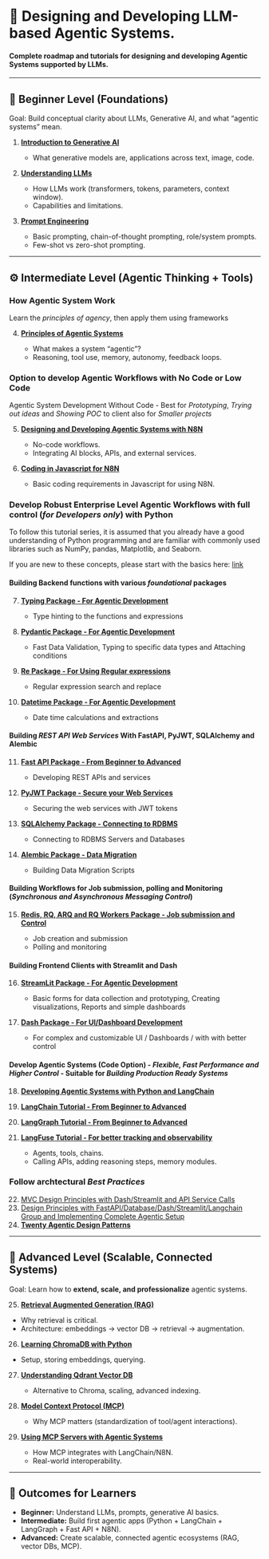 
# 📘 Designing and Developing LLM-based Agentic Systems.

#### Complete roadmap and tutorials for designing and developing Agentic Systems supported by LLMs.
---

## 🌱 Beginner Level (Foundations)

Goal: Build conceptual clarity about LLMs, Generative AI, and what “agentic systems” mean.

1. [**Introduction to Generative AI**](https://github.com/fromsantanu/LLM-Based-Agentic-Systems/blob/main/GENAI/README.md)

   * What generative models are, applications across text, image, code.

2. [**Understanding LLMs**](https://github.com/fromsantanu/LLM-Based-Agentic-Systems/blob/main/LLM/README.md)

   * How LLMs work (transformers, tokens, parameters, context window).
   * Capabilities and limitations.

3. [**Prompt Engineering**](https://github.com/fromsantanu/LLM-Based-Agentic-Systems/blob/main/PROMPT/README.md)

   * Basic prompting, chain-of-thought prompting, role/system prompts.
   * Few-shot vs zero-shot prompting.

---

## ⚙️ Intermediate Level (Agentic Thinking + Tools)

### How Agentic System Work
Learn the *principles of agency*, then apply them using frameworks

4. [**Principles of Agentic Systems**](https://github.com/fromsantanu/LLM-Based-Agentic-Systems/blob/main/AGENTSYS/README.md)

    * What makes a system “agentic”?
    * Reasoning, tool use, memory, autonomy, feedback loops.
  

### Option to develop Agentic Workflows with No Code or Low Code
Agentic System Development Without Code - Best for *Prototyping*, *Trying out ideas* and *Showing POC* to client also for *Smaller projects*

5. [**Designing and Developing Agentic Systems with N8N**](https://github.com/fromsantanu/LLM-Based-Agentic-Systems/blob/main/N8N/README.md)

    * No-code workflows.
    * Integrating AI blocks, APIs, and external services.
  
6. [**Coding in Javascript for N8N**](https://github.com/fromsantanu/LLM-Based-Agentic-Systems/blob/main/JSForN8N/README.md)

    * Basic coding requirements in Javascript for using N8N.
  

### Develop Robust Enterprise Level Agentic Workflows with full control (*for Developers only*) with Python
To follow this tutorial series, it is assumed that you already have a good understanding of Python programming and are familiar with commonly used libraries such as NumPy, pandas, Matplotlib, and Seaborn. 

If you are new to these concepts, please start with the basics here: [link](https://github.com/fromsantanu/BPP-Main/blob/main/README.md)

#### Building Backend functions with various *foundational* packages

7. [**Typing Package - For Agentic Development**](https://github.com/fromsantanu/LLM-Based-Agentic-Systems/blob/main/Typing/README.md)

   * Type hinting to the functions and expressions
     
8. [**Pydantic Package - For Agentic Development**](https://github.com/fromsantanu/LLM-Based-Agentic-Systems/blob/main/Pydantic/README.md)

   * Fast Data Validation, Typing to specific data types and Attaching conditions

9. [**Re Package - For Using Regular expressions**](https://github.com/fromsantanu/LLM-Based-Agentic-Systems/blob/main/Re/README.md)
   
   * Regular expression search and replace 
     
10. [**Datetime Package - For Agentic Development**](https://github.com/fromsantanu/LLM-Based-Agentic-Systems/blob/main/Datetime/README.md)

    * Date time calculations and extractions
    
#### Building *REST API Web Services* With FastAPI, PyJWT, SQLAlchemy and Alembic

11. [**Fast API Package - From Beginner to Advanced**](https://github.com/fromsantanu/LLM-Based-Agentic-Systems/blob/main/FastAPI/README.md)

    * Developing REST APIs and services
   
12. [**PyJWT Package - Secure your Web Services**](https://github.com/fromsantanu/LLM-Based-Agentic-Systems/blob/main/PyJWT/README.md)

    * Securing the web services with JWT tokens
   
13. [**SQLAlchemy Package - Connecting to RDBMS**](https://github.com/fromsantanu/LLM-Based-Agentic-Systems/blob/main/SQLAlchemy/README.md)

    * Connecting to RDBMS Servers and Databases
   
14. [**Alembic Package - Data Migration**](https://github.com/fromsantanu/LLM-Based-Agentic-Systems/blob/main/Alembic/README.md)

    * Building Data Migration Scripts
   
#### Building Workflows for Job submission, polling and Monitoring (*Synchronous and Asynchronous Messaging Control*)

15. [**Redis, RQ, ARQ and RQ Workers Package - Job submission and Control**](https://github.com/fromsantanu/LLM-Based-Agentic-Systems/blob/main/WorkFlowMgMt/README.md)

    * Job creation and submission
    * Polling and monitoring
   
#### Building Frontend Clients with Streamlit and Dash
   
16. [**StreamLit Package - For Agentic Development**](https://github.com/fromsantanu/LLM-Based-Agentic-Systems/blob/main/StreamLit/README.md)

    * Basic forms for data collection and prototyping, Creating visualizations, Reports and simple dashboards

17. [**Dash Package - For UI/Dashboard Development**](https://github.com/fromsantanu/LLM-Based-Agentic-Systems/blob/main/Dash/README.md)

    * For complex and customizable UI / Dashboards / with with better control


#### Develop Agentic Systems (Code Option) - *Flexible, Fast Performance and Higher Control* - Suitable for *Building Production Ready Systems*

18. [**Developing Agentic Systems with Python and LangChain**](https://github.com/fromsantanu/LLM-Based-Agentic-Systems/blob/main/LangChain/README.md)
19. [**LangChain Tutorial - From Beginner to Advanced**](https://github.com/fromsantanu/LLM-Based-Agentic-Systems/blob/main/LangChainBA/README.md)
20. [**LangGraph Tutorial - From Beginner to Advanced**](https://github.com/fromsantanu/LLM-Based-Agentic-Systems/blob/main/LangGraphBA/README.md)
21. [**LangFuse Tutorial - For better tracking and observability**](https://github.com/fromsantanu/LLM-Based-Agentic-Systems/blob/main/LangFuse/README.md)

    * Agents, tools, chains.
    * Calling APIs, adding reasoning steps, memory modules.
  
### Follow archtectural *Best Practices* 
  
22. [MVC Design Principles with Dash/Streamlit and API Service Calls](https://github.com/fromsantanu/LLM-Based-Agentic-Systems/blob/main/MVCServices/README.md)
23. [Design Principles with FastAPI/Database/Dash/Streamlit/Langchain Group and Implementing Complete Agentic Setup](https://github.com/fromsantanu/LLM-Based-Agentic-Systems/blob/main/MVCAgentic/README.md)
24. [**Twenty Agentic Design Patterns**](https://github.com/fromsantanu/LLM-Based-Agentic-Systems/blob/main/DESIGN/README.md)

---

## 🚀 Advanced Level (Scalable, Connected Systems)

Goal: Learn how to **extend, scale, and professionalize** agentic systems.

25. [**Retrieval Augmented Generation (RAG)**](https://github.com/fromsantanu/LLM-Based-Agentic-Systems/blob/main/RAG/README.md)

   * Why retrieval is critical.
   * Architecture: embeddings → vector DB → retrieval → augmentation.

26. [**Learning ChromaDB with Python**](https://github.com/fromsantanu/LLM-Based-Agentic-Systems/blob/main/CHROMADB/README.md)

   * Setup, storing embeddings, querying.

27. [**Understanding Qdrant Vector DB**](https://github.com/fromsantanu/LLM-Based-Agentic-Systems/blob/main/QDRANT/README.md)

    * Alternative to Chroma, scaling, advanced indexing.

28. [**Model Context Protocol (MCP)**](https://github.com/fromsantanu/LLM-Based-Agentic-Systems/blob/main/INTROMCP/README.md)

    * Why MCP matters (standardization of tool/agent interactions).

29. [**Using MCP Servers with Agentic Systems**](https://github.com/fromsantanu/LLM-Based-Agentic-Systems/blob/main/MCP/README.md)

    * How MCP integrates with LangChain/N8N.
    * Real-world interoperability.

---

## 🎯 Outcomes for Learners

* **Beginner:** Understand LLMs, prompts, generative AI basics.
* **Intermediate:** Build first agentic apps (Python + LangChain + LangGraph + Fast API + N8N).
* **Advanced:** Create scalable, connected agentic ecosystems (RAG, vector DBs, MCP).


